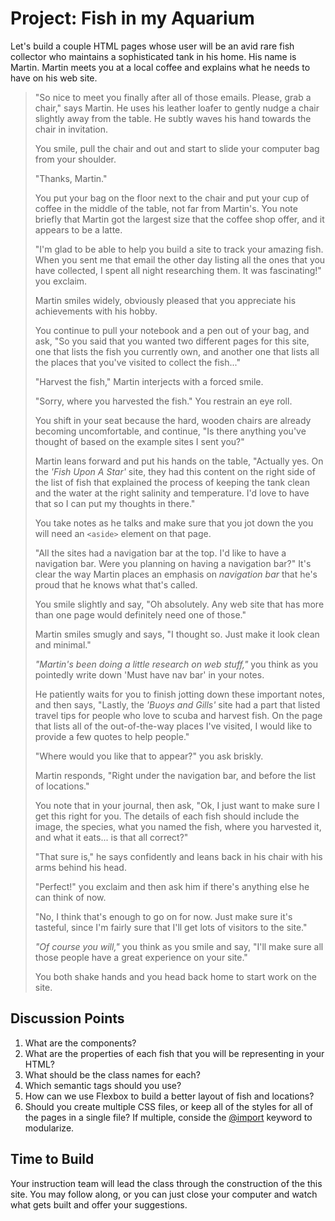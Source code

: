# Project: Fish in my Aquarium

Let's build a couple HTML pages whose user will be an avid rare fish collector who maintains a sophisticated tank in his home. His name is Martin. Martin meets you at a local coffee and explains what he needs to have on his web site.

> "So nice to meet you finally after all of those emails. Please, grab a chair," says Martin. He uses his leather loafer to gently nudge a chair slightly away from the table. He subtly waves his hand towards the chair in invitation.
>
> You smile, pull the chair and out and start to slide your computer bag from your shoulder.
>
> "Thanks, Martin."
>
> You put your bag on the floor next to the chair and put your cup of coffee in the middle of the table, not far from Martin's. You note briefly that Martin got the largest size that the coffee shop offer, and it appears to be a latte.
>
> "I'm glad to be able to help you build a site to track your amazing fish. When you sent me that email the other day listing all the ones that you have collected, I spent all night researching them. It was fascinating!" you exclaim.
>
> Martin smiles widely, obviously pleased that you appreciate his achievements with his hobby.
>
> You continue to pull your notebook and a pen out of your bag, and ask, "So you said that you wanted two different pages for this site, one that lists the fish you currently own, and another one that lists all the places that you've visited to collect the fish..."
>
> "Harvest the fish," Martin interjects with a forced smile.
>
> "Sorry, where you harvested the fish." You restrain an eye roll.
>
> You shift in your seat because the hard, wooden chairs are already becoming uncomfortable, and continue, "Is there anything you've thought of based on the example sites I sent you?"
>
> Martin leans forward and put his hands on the table, "Actually yes. On the _'Fish Upon A Star'_ site, they had this content on the right side of the list of fish that explained the process of keeping the tank clean and the water at the right salinity and temperature. I'd love to have that so I can put my thoughts in there."
>
> You take notes as he talks and make sure that you jot down the you will need an `<aside>` element on that page.
>
> "All the sites had a navigation bar at the top. I'd like to have a navigation bar. Were you planning on having a navigation bar?" It's clear the way Martin places an emphasis on _navigation bar_ that he's proud that he knows what that's called.
>
> You smile slightly and say, "Oh absolutely. Any web site that has more than one page would definitely need one of those."
>
> Martin smiles smugly and says, "I thought so. Just make it look clean and minimal."
>
> _"Martin's been doing a little research on web stuff,"_ you think as you pointedly write down 'Must have nav bar' in your notes.
>
> He patiently waits for you to finish jotting down these important notes, and then says, "Lastly, the _'Buoys and Gills'_ site had a part that listed travel tips for people who love to scuba and harvest fish. On the page that lists all of the out-of-the-way places I've visited, I would like to provide a few quotes to help people."
>
> "Where would you like that to appear?" you ask briskly.
>
> Martin responds, "Right under the navigation bar, and before the list of locations."
>
> You note that in your journal, then ask, "Ok, I just want to make sure I get this right for you. The details of each fish should include the image, the species, what you named the fish, where you harvested it, and what it eats... is that all correct?"
>
> "That sure is," he says confidently and leans back in his chair with his arms behind his head.
>
> "Perfect!" you exclaim and then ask him if there's anything else he can think of now.
>
> "No, I think that's enough to go on for now. Just make sure it's tasteful, since I'm fairly sure that I'll get lots of visitors to the site."
>
> _"Of course you will,"_ you think as you smile and say, "I'll make sure all those people have a great experience on your site."
>
> You both shake hands and you head back home to start work on the site.

## Discussion Points

1. What are the components?
1. What are the properties of each fish that you will be representing in your HTML?
1. What should be the class names for each?
1. Which semantic tags should you use?
1. How can we use Flexbox to build a better layout of fish and locations?
1. Should you create multiple CSS files, or keep all of the styles for all of the pages in a single file? If multiple, conside the [@import](https://www.w3schools.com/csSref/pr_import_rule.asp) keyword to modularize.


## Time to Build

Your instruction team will lead the class through the construction of the this site. You may follow along, or you can just close your computer and watch what gets built and offer your suggestions.